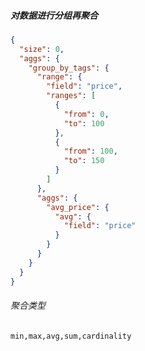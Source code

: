 ##### 对数据进行分组再聚合
```json
{
  "size": 0,
  "aggs": {
    "group_by_tags": {
      "range": {
        "field": "price",
        "ranges": [
          {
            "from": 0,
            "to": 100
          },
          {
            "from": 100,
            "to": 150
          }
        ]
      },
      "aggs": {
        "avg_price": {
          "avg": {
            "field": "price"
          }
        }
      }
    }
  }
}
```
###### 聚合类型
`min,max,avg,sum,cardinality`
